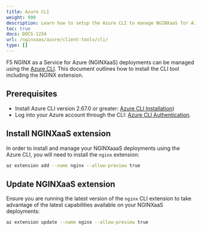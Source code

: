 ```yaml
---
title: Azure CLI
weight: 900
description: Learn how to setup the Azure CLI to manage NGINXaaS for Azure.
toc: true
docs: DOCS-1234
url: /nginxaas/azure/client-tools/cli/
type: []
---
```



F5 NGINX as a Service for Azure (NGINXaaS) deployments can be managed using the [Azure CLI](https://learn.microsoft.com/en-us/cli/azure/). This document outlines how to install the CLI tool including the NGINX extension.

## Prerequisites

- Install Azure CLI version 2.67.0 or greater: [Azure CLI Installation](https://learn.microsoft.com/en-us/cli/azure/install-azure-cli))
- Log into your Azure account through the CLI: [Azure CLI Authentication](https://learn.microsoft.com/en-us/cli/azure/authenticate-azure-cli).

## Install NGINXaaS extension

In order to install and manage your NGINXaaaS deployments using the Azure CLI, you will need to install the `nginx` extension:

```bash
az extension add --name nginx --allow-preview true
```

## Update NGINXaaS extension

Ensure you are running the latest version of the `nginx` CLI extension to take advantage of the latest capabilities available on your NGINXaaS deployments:

```bash
az extension update --name nginx --allow-preview true
```
